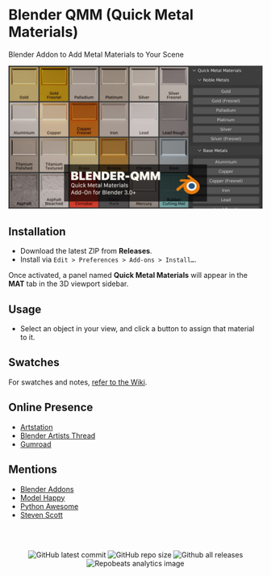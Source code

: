 # Blender QMM (Quick Metal Materials)

Blender Addon to Add Metal Materials to Your Scene

![Blender QMM Screenshot](https://github.com/don1138/blender-qmm/blob/main/imx/blender-qmm.jpg)

## Installation

- Download the latest ZIP from **Releases**.
- Install  via ``Edit > Preferences > Add-ons > Install…``.

Once activated, a panel named **Quick Metal Materials** will appear in the **MAT** tab in the 3D viewport sidebar.

## Usage

- Select an object in your view, and click a button to assign that material to it.

## Swatches
For swatches and notes, [refer to the Wiki](https://github.com/don1138/blender-qmm/wiki).

## Online Presence

- [Artstation](https://www.artstation.com/marketplace/p/p88LG/blender-qmm-quick-metal-materials)
- [Blender Artists Thread](https://blenderartists.org/t/blender-qmm-quick-metal-materials-free-addon/1290433)
- [Gumroad](https://gumroad.com/l/blender-qmm)

## Mentions

- [Blender Addons](https://blender-addons.org/quick-metal-materials/)
- [Model Happy](https://modelinghappy.com/archives/42400)
- [Python Awesome](https://pythonawesome.com/blender-add-on-to-add-metal-materials-to-your-scene/)
- [Steven Scott](https://www.youtube.com/watch?v=XWM4W_Cnies)

<br><br>

<p align="center">
  <img alt="GitHub latest commit" src="https://img.shields.io/github/last-commit/don1138/blender-qmm">
  <img alt="GitHub repo size" src="https://img.shields.io/github/repo-size/don1138/blender-qmm">
  <img alt="Github all releases" src="https://img.shields.io/github/downloads/don1138/blender-qmm/total.svg"><br>
  <img src="https://repobeats.axiom.co/api/embed/1e2de9818de3228b86792d2cfc1bb0cd9fe9d5e4.svg" alt="Repobeats analytics image">
</p>

